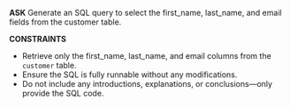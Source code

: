 <!-- __ASK__
Generate an SQL query.

__CONSTRAINTS__
- Retrieve information from the `customer` table.
- Ensure the SQL is fully runnable. -->

__ASK__
Generate an SQL query to select the first_name, last_name, and email fields from the customer table.

__CONSTRAINTS__
- Retrieve only the first_name, last_name, and email columns from the `customer` table.
- Ensure the SQL is fully runnable without any modifications.
- Do not include any introductions, explanations, or conclusions—only provide the SQL code.
